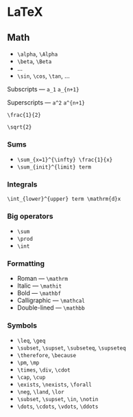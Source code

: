 # LaTeX

## Math

-   `\alpha`, `\Alpha`
-   `\beta`, `\Beta`
-   …
-   `\sin`, `\cos`, `\tan`, …

Subscripts — `a_1` `a_{n+1}`

Superscripts — `a^2` `a^{n+1}`

`\frac{1}{2}`

`\sqrt{2}`

### Sums

-   `\sum_{x=1}^{\infty} \frac{1}{x}`
-   `\sum_{init}^{limit} term`

### Integrals

`\int_{lower}^{upper} term \mathrm{d}x`

### Big operators

-   `\sum`
-   `\prod`
-   `\int`

### Formatting

-   Roman — `\mathrm`
-   Italic — `\mathit`
-   Bold — `\mathbf`
-   Calligraphic — `\mathcal`
-   Double-lined — `\mathbb`

### Symbols

-   `\leq`, `\geq`
-   `\subset`, `\supset`, `\subseteq`, `\supseteq`
-   `\therefore`, `\because`
-   `\pm`, `\mp`
-   `\times`, `\div`, `\cdot`
-   `\cap`, `\cup`
-   `\exists`, `\nexists`, `\forall`
-   `\neg`, `\land`, `\lor`
-   `\subset`, `\supset`, `\in`, `\notin`
-   `\dots`, `\cdots`, `\vdots`, `\ddots`
